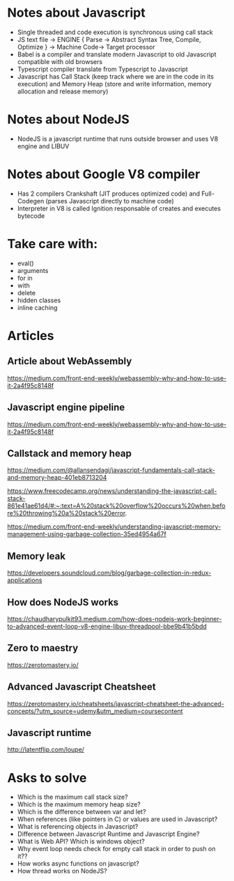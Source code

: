 # Notes about Javascript
- Single threaded and code execution is synchronous using call stack
- JS text file -> ENGINE { Parse -> Abstract Syntax Tree, Compile, Optimize } -> Machine Code-> Target processor
- Babel is a compiler and translate modern Javascript to old Javascript compatible with old browsers
- Typescript compiler translate from Typescript to Javascript
- Javascript has Call Stack (keep track where we are in the code in its execution) and Memory Heap (store and write information, memory allocation and release memory)

# Notes about NodeJS
- NodeJS is a javascript runtime that runs outside browser and uses V8 engine and LIBUV

# Notes about Google V8 compiler
- Has 2 compilers Crankshaft (JIT produces optimized code) and Full-Codegen (parses Javascript directly to machine code)
- Interpreter in V8 is called Ignition responsable of creates and executes bytecode

# Take care with:
- eval()
- arguments
- for in
- with
- delete
- hidden classes
- inline caching

# Articles
## Article about WebAssembly
https://medium.com/front-end-weekly/webassembly-why-and-how-to-use-it-2a4f95c8148f

## Javascript engine pipeline
https://medium.com/front-end-weekly/webassembly-why-and-how-to-use-it-2a4f95c8148f

## Callstack and memory heap
https://medium.com/@allansendagi/javascript-fundamentals-call-stack-and-memory-heap-401eb8713204

https://www.freecodecamp.org/news/understanding-the-javascript-call-stack-861e41ae61d4/#:~:text=A%20stack%20overflow%20occurs%20when,before%20throwing%20a%20stack%20error.

https://medium.com/front-end-weekly/understanding-javascript-memory-management-using-garbage-collection-35ed4954a67f

## Memory leak
https://developers.soundcloud.com/blog/garbage-collection-in-redux-applications

## How does NodeJS works
https://chaudharypulkit93.medium.com/how-does-nodejs-work-beginner-to-advanced-event-loop-v8-engine-libuv-threadpool-bbe9b41b5bdd

## Zero to maestry
https://zerotomastery.io/

## Advanced Javascript Cheatsheet
https://zerotomastery.io/cheatsheets/javascript-cheatsheet-the-advanced-concepts/?utm_source=udemy&utm_medium=coursecontent


## Javascript runtime
http://latentflip.com/loupe/

# Asks to solve
- Which is the maximum call stack size?
- Which is the maximum memory heap size?
- Which is the difference between var and let?
- When references (like pointers in C) or values are used in Javascript?
- What is referencing objects in Javascript?
- Difference between Javascript Runtime and Javascript Engine?
- What is Web API? Which is windows object?
- Why event loop needs check for empty call stack in order to push on it??
- How works async functions on javascript?
- How thread works on NodeJS?
